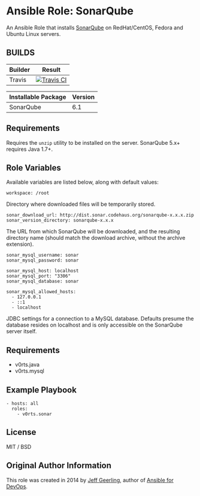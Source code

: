 # Ansible Role: SonarQube
An Ansible Role that installs [SonarQube](http://www.sonarqube.org/) on RedHat/CentOS, Fedora and Ubuntu Linux servers.

## BUILDS


|Builder | Result|
|---|---|
|Travis |   [![Travis CI ](https://travis-ci.org/v0rts/ansible-role-sonar.svg?branch=master)](https://travis-ci.org/v0rts/ansible-role-sonar) |

|Installable Package | Version |
|---|---|
|SonarQube | 6.1 |




## Requirements

Requires the `unzip` utility to be installed on the server. SonarQube 5.x+ requires Java 1.7+.

## Role Variables

Available variables are listed below, along with default values:

    workspace: /root

Directory where downloaded files will be temporarily stored.

    sonar_download_url: http://dist.sonar.codehaus.org/sonarqube-x.x.x.zip
    sonar_version_directory: sonarqube-x.x.x

The URL from which SonarQube will be downloaded, and the resulting directory name (should match the download archive, without the archive extension).

    sonar_mysql_username: sonar
    sonar_mysql_password: sonar
    
    sonar_mysql_host: localhost
    sonar_mysql_port: "3306"
    sonar_mysql_database: sonar
    
    sonar_mysql_allowed_hosts:
      - 127.0.0.1
      - ::1
      - localhost

JDBC settings for a connection to a MySQL database. Defaults presume the database resides on localhost and is only accessible on the SonarQube server itself.

## Requirements

  - v0rts.java
  - v0rts.mysql

## Example Playbook

    - hosts: all
      roles:
        - v0rts.sonar

## License

MIT / BSD

## Original Author Information

This role was created in 2014 by [Jeff Geerling](http://jeffgeerling.com/), author of [Ansible for DevOps](http://ansiblefordevops.com/).
